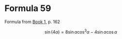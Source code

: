 # Formula 59

Formula from [Book 1](../../Buch1.md), p. 162

```math
\sin{(4\alpha)} = 8\sin{\alpha}\cos^3{\alpha} - 4\sin{\alpha}\cos{\alpha}
```
